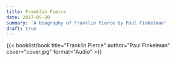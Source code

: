 ```yaml
---
title: Franklin Pierce
date: 2017-05-20
summary: 'A biography of Franklin Pierce by Paul Finkelman'
draft: true
---
```


{{< booklist/book
title="Franklin Pierce"
author="Paul Finkelman"
cover="cover.jpg"
format="Audio" >}}
